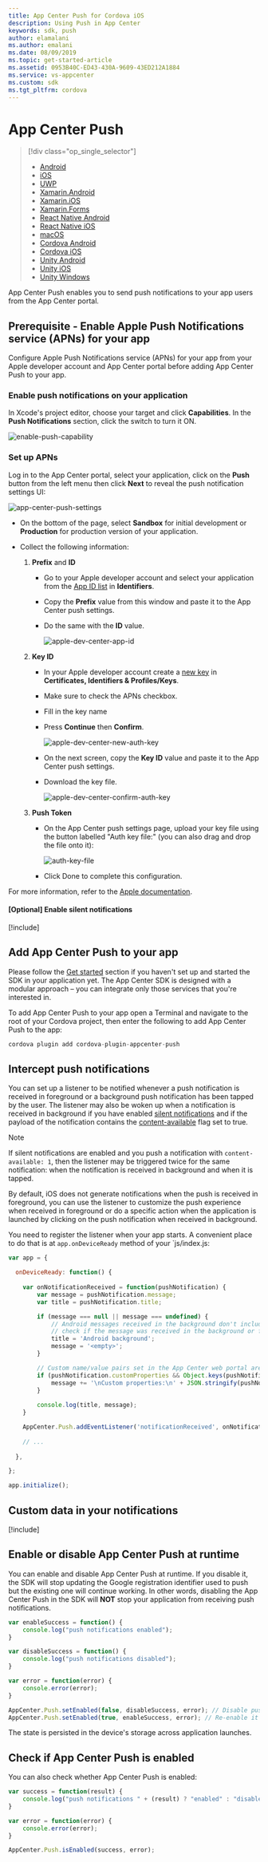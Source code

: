 ```yaml
---
title: App Center Push for Cordova iOS
description: Using Push in App Center
keywords: sdk, push
author: elamalani
ms.author: emalani
ms.date: 08/09/2019
ms.topic: get-started-article
ms.assetid: 0953B40C-ED43-430A-9609-43ED212A1884
ms.service: vs-appcenter
ms.custom: sdk
ms.tgt_pltfrm: cordova
---
```

# App Center Push

> [!div  class="op_single_selector"]
> * [Android](android.md)
> * [iOS](ios.md)
> * [UWP](uwp.md)
> * [Xamarin.Android](xamarin-android.md)
> * [Xamarin.iOS](xamarin-ios.md)
> * [Xamarin.Forms](xamarin-forms.md)
> * [React Native Android](react-native-android.md)
> * [React Native iOS](react-native-ios.md)
> * [macOS](macos.md)
> * [Cordova Android](cordova-android.md)
> * [Cordova iOS](cordova-ios.md)
> * [Unity Android](unity-android.md)
> * [Unity iOS](unity-ios.md)
> * [Unity Windows](unity-windows.md)

App Center Push enables you to send push notifications to your app users from the App Center portal.

## Prerequisite - Enable Apple Push Notifications service (APNs) for your app

Configure Apple Push Notifications service (APNs) for your app from your Apple developer account and App Center portal before adding App Center Push to your app.

### Enable push notifications on your application

In Xcode's project editor, choose your target and click **Capabilities**. In the **Push Notifications** section, click the switch to turn it ON.

![enable-push-capability](~/sdk/push/images/apple-enable-push-capability.png)

### Set up APNs

Log in to the App Center portal, select your application, click on the **Push** button from the left menu then click **Next** to reveal the push notification settings UI:

![app-center-push-settings](~/sdk/push/images/apple-push-settings-ac-portal.png)

* On the bottom of the page, select **Sandbox** for initial development or **Production** for production version of your application.

* Collect the following information:

  1. **Prefix** and **ID**

     * Go to your Apple developer account and select your application from the [App ID list](https://developer.apple.com/account/ios/identifier/bundle) in **Identifiers**.

     * Copy the **Prefix** value from this window and paste it to the App Center push settings.

     * Do the same with the **ID** value.

       ![apple-dev-center-app-id](~/sdk/push/images/ios-app-id-apple-portal.png)

  2. **Key ID**

     * In your Apple developer account create a [new key](https://developer.apple.com/account/ios/authkey/create) in **Certificates, Identifiers & Profiles/Keys**.

     * Make sure to check the APNs checkbox.

     * Fill in the key name

     * Press **Continue** then **Confirm**.

       ![apple-dev-center-new-auth-key](~/sdk/push/images/ios-new-auth-key-apple-portal.png)

     * On the next screen, copy the **Key ID** value and paste it to the App Center push settings.

     * Download the key file.

       ![apple-dev-center-confirm-auth-key](https://docs.microsoft.com/appcenter/sdk/push/images/ios-confirm-auth-key-apple-portal.png)

  3. **Push Token**

     * On the App Center push settings page, upload your key file using the button labelled "Auth key file:" (you can also drag and drop the file onto it):

       ![auth-key-file](https://docs.microsoft.com/appcenter/sdk/push/images/apple-push-settings-upload-key-button.png)

     * Click Done to complete this configuration.

For more information, refer to the [Apple documentation](https://help.apple.com/xcode/mac/current/#/dev11b059073).

#### [Optional] Enable silent notifications

[!include[](ios-enable-silent-notifications.md)]

## Add App Center Push to your app

Please follow the [Get started](~/sdk/getting-started/cordova.md) section if you haven't set up and started the SDK in your application yet. The App Center SDK is designed with a modular approach – you can integrate only those services that you're interested in.

To add App Center Push to your app open a Terminal and navigate to the root of your Cordova project, then enter the following to add App Center Push to the app:

```js
cordova plugin add cordova-plugin-appcenter-push
```

## Intercept push notifications

You can set up a listener to be notified whenever a push notification is received in foreground or a background push notification has been tapped by the user. The listener may also be woken up when a notification is received in background if you have enabled [silent notifications](~/sdk/push/react-native-ios.md#optional-enable-silent-notifications) and if the payload of the notification contains the [content-available](~/push/index.md) flag set to true.

> [!NOTE]
> If silent notifications are enabled and you push a notification with `content-available: 1`, then the listener may be triggered twice for the same notification: when the notification is received in background and when it is tapped.

By default, iOS does not generate notifications when the push is received in foreground, you can use the listener to customize the push experience when received in foreground or do a specific action when the application is launched by clicking on the push notification when received in background.

You need to register the listener when your app starts. A convenient place to do that is at `app.onDeviceReady` method of your `js/index.js:

```js
var app = {

  onDeviceReady: function() {
    
    var onNotificationReceived = function(pushNotification) {
        var message = pushNotification.message;
        var title = pushNotification.title;

        if (message === null || message === undefined) {
            // Android messages received in the background don't include a message. On Android, that fact can be used to
            // check if the message was received in the background or foreground. For iOS the message is always present.
            title = 'Android background';
            message = '<empty>';
        }

        // Custom name/value pairs set in the App Center web portal are in customProperties
        if (pushNotification.customProperties && Object.keys(pushNotification.customProperties).length > 0) {
            message += '\nCustom properties:\n' + JSON.stringify(pushNotification.customProperties);
        }
        
        console.log(title, message);
    }

    AppCenter.Push.addEventListener('notificationReceived', onNotificationReceived);    
  
    // ...
    
  },  

};

app.initialize();
```

## Custom data in your notifications

[!include[](custom-data-ios.md)]

## Enable or disable App Center Push at runtime

You can enable and disable App Center Push at runtime. If you disable it, the SDK will stop updating the Google registration identifier used to push but the existing one will continue working. In other words, disabling the App Center Push in the SDK will **NOT** stop your application from receiving push notifications.

```js
var enableSuccess = function() {
    console.log("push notifications enabled");
}

var disableSuccess = function() {
    console.log("push notifications disabled");
}

var error = function(error) {
    console.error(error);
}

AppCenter.Push.setEnabled(false, disableSuccess, error); // Disable push
AppCenter.Push.setEnabled(true, enableSuccess, error); // Re-enable it
```

The state is persisted in the device's storage across application launches.

## Check if App Center Push is enabled

You can also check whether App Center Push is enabled:

```js
var success = function(result) {
    console.log("push notifications " + (result) ? "enabled" : "disabled");
}

var error = function(error) {
    console.error(error);
}

AppCenter.Push.isEnabled(success, error);
```
